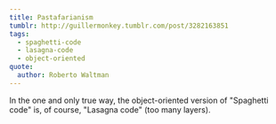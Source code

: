 ```yaml
---
title: Pastafarianism
tumblr: http://guillermonkey.tumblr.com/post/3282163851
tags:
  - spaghetti-code
  - lasagna-code
  - object-oriented
quote:
  author: Roberto Waltman
---
```


In the one and only true way, the object-oriented version of "Spaghetti code" is, of course, "Lasagna code" (too many layers).
